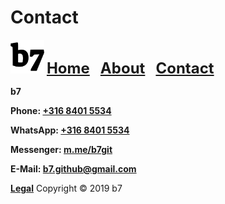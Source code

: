 # Contact
<img alt="b7" width="54" height="54" src="b7.svg"> <strong><font size="5"><a href="https://b7.github.io">Home</a> &nbsp; <a href="https://b7.github.io/about">About</a> &nbsp; <a href="https://b7.github.io/contact">Contact</a></font></strong>

**b7**

**Phone: <a href="tel:+31684015534" target="_blank">+316 8401 5534</a>**

**WhatsApp: <a href="https://wa.me/31684015534" target="_blank">+316 8401 5534</a>**

**Messenger: <a href="https://m.me/b7git" target="_blank">m.me/b7git</a>**

**E-Mail: <a href="mailto:b7.github@gmail.com" target="_blank">b7.github@gmail.com</a>**

<strong><a href="https://b7.github.io/legal">Legal</a></strong> Copyright © 2019 b7

